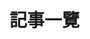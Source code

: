 # 記事一覽

<script setup>
import LinkListAll from '/components/LinkListAll.vue';
</script>

<LinkListAll />
